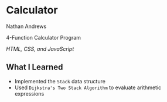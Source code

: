 Calculator
=========================

Nathan Andrews

4-Function Calculator Program

*HTML, CSS, and JavaScript*

What I Learned
--------------

* Implemented the ```Stack``` data structure
* Used ```Dijkstra's Two Stack Algorithm``` to evaluate arithmetic expressions
